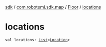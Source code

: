 [sdk](../../index.md) / [com.robotemi.sdk.map](../index.md) / [Floor](index.md) / [locations](./locations.md)

# locations

`val locations: `[`List`](https://kotlinlang.org/api/latest/jvm/stdlib/kotlin.collections/-list/index.html)`<`[`Location`](../-location/index.md)`>`